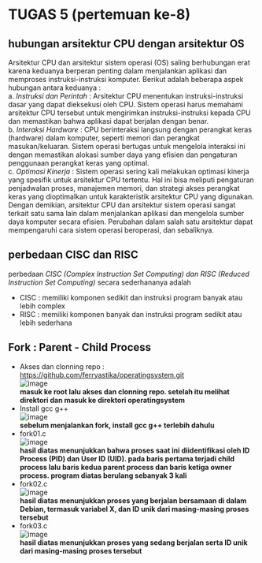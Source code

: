 # TUGAS 5 (pertemuan ke-8)
## hubungan arsitektur CPU dengan arsitektur OS <br>
Arsitektur CPU dan arsitektur sistem operasi (OS) saling berhubungan erat karena keduanya berperan penting dalam 
menjalankan aplikasi dan memproses instruksi-instruksi komputer. Berikut adalah beberapa aspek hubungan antara keduanya : <br>
a. *Instruksi dan Perintah* : Arsitektur CPU menentukan instruksi-instruksi dasar yang dapat dieksekusi oleh CPU. 
Sistem operasi harus memahami arsitektur CPU tersebut untuk mengirimkan instruksi-instruksi kepada CPU dan memastikan bahwa aplikasi dapat berjalan dengan benar. <br>
b. *Interaksi Hardware* : CPU berinteraksi langsung dengan perangkat keras (hardware) dalam komputer, seperti memori dan perangkat masukan/keluaran. 
Sistem operasi bertugas untuk mengelola interaksi ini dengan memastikan alokasi sumber daya yang efisien dan pengaturan penggunaan perangkat keras yang optimal. <br>
c. *Optimasi Kinerja* : Sistem operasi sering kali melakukan optimasi kinerja yang spesifik untuk arsitektur CPU tertentu. Hal ini bisa meliputi pengaturan penjadwalan proses, 
manajemen memori, dan strategi akses perangkat keras yang dioptimalkan untuk karakteristik arsitektur CPU yang digunakan. <br>
Dengan demikian, arsitektur CPU dan arsitektur sistem operasi sangat terkait satu sama lain dalam menjalankan aplikasi dan mengelola sumber daya komputer secara efisien.
Perubahan dalam salah satu arsitektur dapat mempengaruhi cara sistem operasi beroperasi, dan sebaliknya.

## perbedaan CISC dan RISC <br>
perbedaan *CISC (Complex Instruction Set Computing) dan RISC (Reduced Instruction Set Computing)* secara sederhananya adalah <br>
- CISC : memiliki komponen sedikit dan instruksi program banyak atau lebih complex <br>
- RISC : memiliki komponen banyak dan instruksi program sedikit atau lebih sederhana <br>

## Fork : Parent - Child Process <br>
- Akses dan clonning repo : https://github.com/ferryastika/operatingsystem.git <br>
![image](https://github.com/nurussaidatilchamidah/SysOP24-3123521024/assets/160559227/d6d4d93f-a8cc-405f-8203-2cd2d1b00a75)
<br> **masuk ke root lalu akses dan clonning repo. setelah itu melihat direktori dan masuk ke direktori operatingsystem** <br>
- Install gcc g++ <br>
![image](https://github.com/nurussaidatilchamidah/SysOP24-3123521024/assets/160559227/1aa37fa1-c580-4f9b-92e5-67809b890b76)
<br> **sebelum menjalankan fork, install gcc g++ terlebih dahulu** <br>
- fork01.c <br>
![image](https://github.com/nurussaidatilchamidah/SysOP24-3123521024/assets/160559227/5f84911b-5f46-4dc7-b1c9-25265205a2ec)
<br> **hasil diatas menunjukkan bahwa proses saat ini diidentifikasi oleh ID Process (PID) dan User ID (UID). pada baris pertama
terjadi child process lalu baris kedua parent process dan baris ketiga owner process. program diatas berulang sebanyak 3 kali** <br>
- fork02.c <br>
![image](https://github.com/nurussaidatilchamidah/SysOP24-3123521024/assets/160559227/310db255-913a-4cbe-835a-79b3c0c59030)
<br> **hasil diatas menunjukkan proses yang berjalan bersamaan di dalam Debian, termasuk variabel X, dan ID unik dari masing-masing proses tersebut** <br>
- fork03.c <br>
![image](https://github.com/nurussaidatilchamidah/SysOP24-3123521024/assets/160559227/46e97953-4102-4e98-9893-2f8433552510)
<br> **hasil diatas menunjukkan proses yang sedang berjalan serta ID unik dari masing-masing proses tersebut** <br> 



